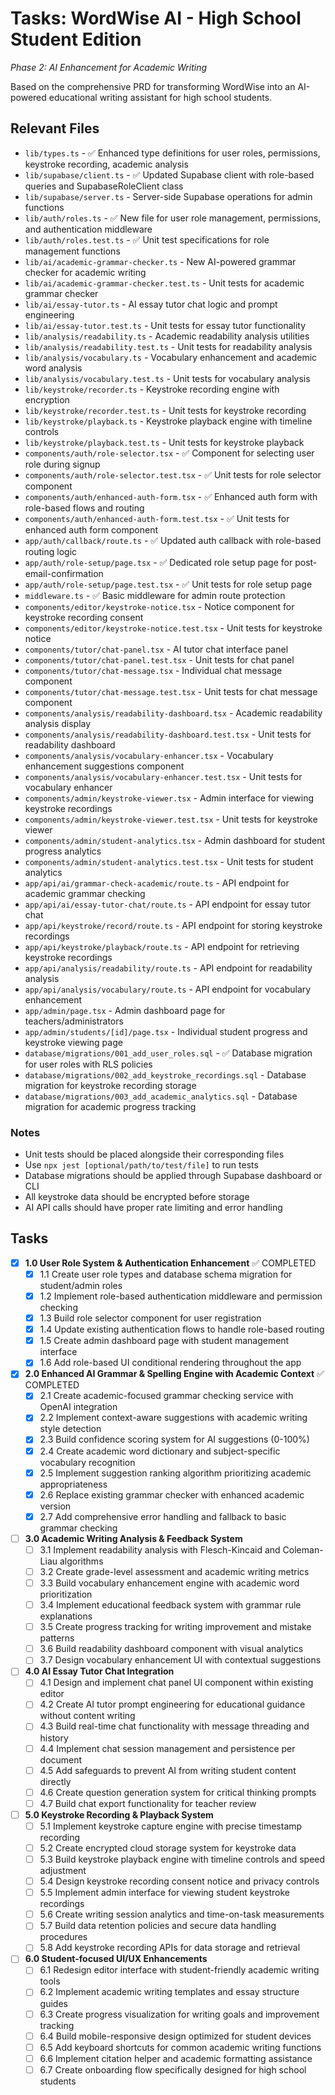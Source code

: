 # Tasks: WordWise AI - High School Student Edition

*Phase 2: AI Enhancement for Academic Writing*

Based on the comprehensive PRD for transforming WordWise into an AI-powered educational writing assistant for high school students.

## Relevant Files

- `lib/types.ts` - ✅ Enhanced type definitions for user roles, permissions, keystroke recording, academic analysis
- `lib/supabase/client.ts` - ✅ Updated Supabase client with role-based queries and SupabaseRoleClient class
- `lib/supabase/server.ts` - Server-side Supabase operations for admin functions
- `lib/auth/roles.ts` - ✅ New file for user role management, permissions, and authentication middleware
- `lib/auth/roles.test.ts` - ✅ Unit test specifications for role management functions
- `lib/ai/academic-grammar-checker.ts` - New AI-powered grammar checker for academic writing
- `lib/ai/academic-grammar-checker.test.ts` - Unit tests for academic grammar checker
- `lib/ai/essay-tutor.ts` - AI essay tutor chat logic and prompt engineering
- `lib/ai/essay-tutor.test.ts` - Unit tests for essay tutor functionality
- `lib/analysis/readability.ts` - Academic readability analysis utilities
- `lib/analysis/readability.test.ts` - Unit tests for readability analysis
- `lib/analysis/vocabulary.ts` - Vocabulary enhancement and academic word analysis
- `lib/analysis/vocabulary.test.ts` - Unit tests for vocabulary analysis
- `lib/keystroke/recorder.ts` - Keystroke recording engine with encryption
- `lib/keystroke/recorder.test.ts` - Unit tests for keystroke recording
- `lib/keystroke/playback.ts` - Keystroke playback engine with timeline controls
- `lib/keystroke/playback.test.ts` - Unit tests for keystroke playback
- `components/auth/role-selector.tsx` - ✅ Component for selecting user role during signup
- `components/auth/role-selector.test.tsx` - ✅ Unit tests for role selector component
- `components/auth/enhanced-auth-form.tsx` - ✅ Enhanced auth form with role-based flows and routing
- `components/auth/enhanced-auth-form.test.tsx` - ✅ Unit tests for enhanced auth form component
- `app/auth/callback/route.ts` - ✅ Updated auth callback with role-based routing logic
- `app/auth/role-setup/page.tsx` - ✅ Dedicated role setup page for post-email-confirmation
- `app/auth/role-setup/page.test.tsx` - ✅ Unit tests for role setup page
- `middleware.ts` - ✅ Basic middleware for admin route protection
- `components/editor/keystroke-notice.tsx` - Notice component for keystroke recording consent
- `components/editor/keystroke-notice.test.tsx` - Unit tests for keystroke notice
- `components/tutor/chat-panel.tsx` - AI tutor chat interface panel
- `components/tutor/chat-panel.test.tsx` - Unit tests for chat panel
- `components/tutor/chat-message.tsx` - Individual chat message component
- `components/tutor/chat-message.test.tsx` - Unit tests for chat message component
- `components/analysis/readability-dashboard.tsx` - Academic readability analysis display
- `components/analysis/readability-dashboard.test.tsx` - Unit tests for readability dashboard
- `components/analysis/vocabulary-enhancer.tsx` - Vocabulary enhancement suggestions component
- `components/analysis/vocabulary-enhancer.test.tsx` - Unit tests for vocabulary enhancer
- `components/admin/keystroke-viewer.tsx` - Admin interface for viewing keystroke recordings
- `components/admin/keystroke-viewer.test.tsx` - Unit tests for keystroke viewer
- `components/admin/student-analytics.tsx` - Admin dashboard for student progress analytics
- `components/admin/student-analytics.test.tsx` - Unit tests for student analytics
- `app/api/ai/grammar-check-academic/route.ts` - API endpoint for academic grammar checking
- `app/api/ai/essay-tutor-chat/route.ts` - API endpoint for essay tutor chat
- `app/api/keystroke/record/route.ts` - API endpoint for storing keystroke recordings
- `app/api/keystroke/playback/route.ts` - API endpoint for retrieving keystroke recordings
- `app/api/analysis/readability/route.ts` - API endpoint for readability analysis
- `app/api/analysis/vocabulary/route.ts` - API endpoint for vocabulary enhancement
- `app/admin/page.tsx` - Admin dashboard page for teachers/administrators
- `app/admin/students/[id]/page.tsx` - Individual student progress and keystroke viewing page
- `database/migrations/001_add_user_roles.sql` - ✅ Database migration for user roles with RLS policies
- `database/migrations/002_add_keystroke_recordings.sql` - Database migration for keystroke recording storage
- `database/migrations/003_add_academic_analytics.sql` - Database migration for academic progress tracking

### Notes

- Unit tests should be placed alongside their corresponding files
- Use `npx jest [optional/path/to/test/file]` to run tests
- Database migrations should be applied through Supabase dashboard or CLI
- All keystroke data should be encrypted before storage
- AI API calls should have proper rate limiting and error handling

## Tasks

- [x] **1.0 User Role System & Authentication Enhancement** ✅ COMPLETED
  - [x] 1.1 Create user role types and database schema migration for student/admin roles
  - [x] 1.2 Implement role-based authentication middleware and permission checking
  - [x] 1.3 Build role selector component for user registration
  - [x] 1.4 Update existing authentication flows to handle role-based routing
  - [x] 1.5 Create admin dashboard page with student management interface
  - [x] 1.6 Add role-based UI conditional rendering throughout the app

- [x] **2.0 Enhanced AI Grammar & Spelling Engine with Academic Context** ✅ COMPLETED
  - [x] 2.1 Create academic-focused grammar checking service with OpenAI integration
  - [x] 2.2 Implement context-aware suggestions with academic writing style detection
  - [x] 2.3 Build confidence scoring system for AI suggestions (0-100%)
  - [x] 2.4 Create academic word dictionary and subject-specific vocabulary recognition
  - [x] 2.5 Implement suggestion ranking algorithm prioritizing academic appropriateness
  - [x] 2.6 Replace existing grammar checker with enhanced academic version
  - [x] 2.7 Add comprehensive error handling and fallback to basic grammar checking

- [ ] **3.0 Academic Writing Analysis & Feedback System**
  - [ ] 3.1 Implement readability analysis with Flesch-Kincaid and Coleman-Liau algorithms
  - [ ] 3.2 Create grade-level assessment and academic writing metrics
  - [ ] 3.3 Build vocabulary enhancement engine with academic word prioritization
  - [ ] 3.4 Implement educational feedback system with grammar rule explanations
  - [ ] 3.5 Create progress tracking for writing improvement and mistake patterns
  - [ ] 3.6 Build readability dashboard component with visual analytics
  - [ ] 3.7 Design vocabulary enhancement UI with contextual suggestions

- [ ] **4.0 AI Essay Tutor Chat Integration**
  - [ ] 4.1 Design and implement chat panel UI component within existing editor
  - [ ] 4.2 Create AI tutor prompt engineering for educational guidance without content writing
  - [ ] 4.3 Build real-time chat functionality with message threading and history
  - [ ] 4.4 Implement chat session management and persistence per document
  - [ ] 4.5 Add safeguards to prevent AI from writing student content directly
  - [ ] 4.6 Create question generation system for critical thinking prompts
  - [ ] 4.7 Build chat export functionality for teacher review

- [ ] **5.0 Keystroke Recording & Playback System**
  - [ ] 5.1 Implement keystroke capture engine with precise timestamp recording
  - [ ] 5.2 Create encrypted cloud storage system for keystroke data
  - [ ] 5.3 Build keystroke playback engine with timeline controls and speed adjustment
  - [ ] 5.4 Design keystroke recording consent notice and privacy controls
  - [ ] 5.5 Implement admin interface for viewing student keystroke recordings
  - [ ] 5.6 Create writing session analytics and time-on-task measurements
  - [ ] 5.7 Build data retention policies and secure data handling procedures
  - [ ] 5.8 Add keystroke recording APIs for data storage and retrieval

- [ ] **6.0 Student-focused UI/UX Enhancements**
  - [ ] 6.1 Redesign editor interface with student-friendly academic writing tools
  - [ ] 6.2 Implement academic writing templates and essay structure guides
  - [ ] 6.3 Create progress visualization for writing goals and improvement tracking
  - [ ] 6.4 Build mobile-responsive design optimized for student devices
  - [ ] 6.5 Add keyboard shortcuts for common academic writing functions
  - [ ] 6.6 Implement citation helper and academic formatting assistance
  - [ ] 6.7 Create onboarding flow specifically designed for high school students 
